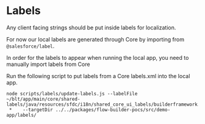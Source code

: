 # Labels

Any client facing strings should be put inside labels for localization.

For now our local labels are generated through Core by importing from `@salesforce/label`.

In order for the labels to appear when running the local app, you need to manually import labels from Core

Run the following script to put labels from a Core labels.xml into the local app.

```commandline
node scripts/labels/update-labels.js --labelFile ~/blt/app/main/core/shared-labels/java/resources/sfdc/i18n/shared_core_ui_labels/builderframework.xml
 *    --targetDir ../../packages/flow-builder-pocs/src/demo-app/labels/
```
